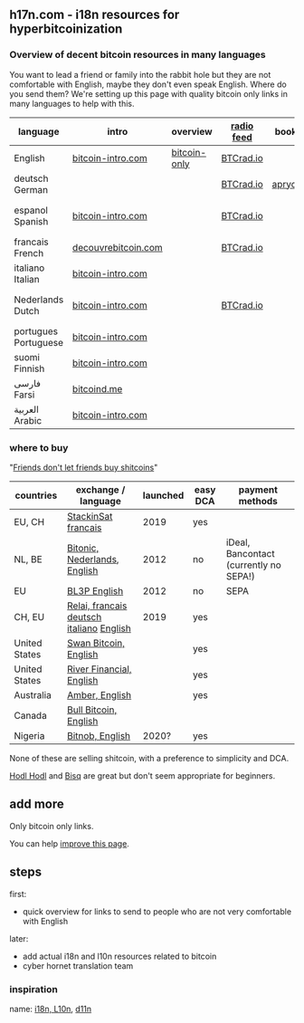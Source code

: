 ## h17n.com - i18n resources for hyperbitcoinization

### Overview of decent bitcoin resources in many languages

You want to lead a friend or family into the rabbit hole but they are not comfortable with English, maybe they don't even speak English.
Where do you send them?
We're setting up this page with quality bitcoin only links in many languages to help with this.


| language | intro | overview | [radio feed](https://btcrad.io/) | books | beginner podcast | youtube |
|----------|-------|--------------------|--------------------------------- | -------------- | ---------------- | ----- |
| English  | [bitcoin-intro.com](https://bitcoin-intro.com/) | [bitcoin-only](https://bitcoin-only.com/) | [BTCrad.io](https://btcrad.io/en)     |                |                  |                       
| deutsch German  |                                                 |   | [BTCrad.io](https://btcrad.io/de)  |  [aprycot](https://aprycot.media/shop/) |  [Bitcoin verstehen](https://anchor.fm/bitcoinverstehenpodcast)
| espanol Spanish | [bitcoin-intro.com](https://bitcoin-intro.com/es/)  |   | [BTCrad.io](https://btcrad.io/es)  |  |  |  [Satoshi en Venezuela](https://www.youtube.com/c/SatoshienVenezuela)
| francais French | [decouvrebitcoin.com](https://decouvrebitcoin.com/) |   | [BTCrad.io](https://btcrad.io/fr)
| italiano Italian | [bitcoin-intro.com](https://bitcoin-intro.com/it/) |
| Nederlands Dutch | [bitcoin-intro.com](https://bitcoin-intro.com/nl/) |   | [BTCrad.io](https://btcrad.io/nl) |    |  [Beginnen met Bitcoin](https://beginnenmetbitcoin.com/)
| portugues Portuguese | [bitcoin-intro.com](bitcoin-intro) |
| suomi Finnish | [bitcoin-intro.com](https://bitcoin-intro.com/fi/) |
| فارسی Farsi  | [bitcoind.me](https://bitcoind.me/) |    |  |   |  [Ziya Sadr](https://www.youtube.com/channel/UChJDoitU8BCdhxeAeFOQIHg/)
| العربية Arabic | [bitcoin-intro.com](https://bitcoin-intro.com/ar/) | 

### where to buy

"[Friends don't let friends buy shitcoins](https://twitter.com/bitcoin_al/status/1308057587053715456)"


| countries           | exchange / language                         |  launched |  easy DCA  | payment methods    |
| ------------------- | --------------------------------------------|  ------------------------------------- | -----------| ------------------ |
| EU, CH              | [StackinSat francais](https://stackinsat.com/)  | 2019 | yes        |                   |
| NL, BE              | [Bitonic, Nederlands](https://bitonic.nl/nl/), [English](https://bitonic.nl/en/) | 2012   | no        | iDeal, Bancontact (currently no SEPA!) | 
| EU                  | [BL3P English](https://bl3p.eu/)      | 2012 | no         | SEPA | 
| CH, EU              | [Relai, francais](https://relai.ch/fr/) [deutsch](https://relai.ch/de/) [italiano](https://relai.ch/it/) [English](https://relai.ch/) | 2019 | yes
| United States       | [Swan Bitcoin, English](https://www.swanbitcoin.com/)   |                          | yes       |
| United States       | [River Financial, English](https://river.com/) |  |  yes       |
| Australia           | [Amber, English](https://amber.app/)  |     | yes       |
| Canada              | [Bull Bitcoin, English](https://bullbitcoin.com/) | 
| Nigeria             | [Bitnob, English](https://bitnob.com/) | 2020? | yes

None of these are selling shitcoin, with a preference to simplicity and DCA.

[Hodl Hodl](https://www.hodlhodl.com/) and [Bisq](https://bisq.network/) are great but don't seem appropriate for beginners.

## add more

Only bitcoin only links.

You can help [improve this page](https://github.com/h17n/h17n.com/edit/main/README.md).

## steps

first:
- quick overview for links to send to people who are not very comfortable with English

later:
- add actual i18n and l10n resources related to bitcoin
- cyber hornet translation team

### inspiration

name: [i18n, L10n](https://en.wikipedia.org/wiki/Internationalization_and_localization#Naming), [d11n](https://twitter.com/DennisReimann)





